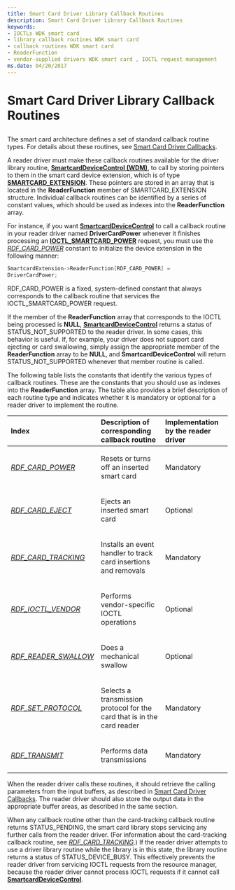 ```yaml
---
title: Smart Card Driver Library Callback Routines
description: Smart Card Driver Library Callback Routines
keywords:
- IOCTLs WDK smart card
- library callback routines WDK smart card
- callback routines WDK smart card
- ReaderFunction
- vendor-supplied drivers WDK smart card , IOCTL request management
ms.date: 04/20/2017
---
```


# Smart Card Driver Library Callback Routines


## <span id="_ntovr_smart_card_driver_library_callback_routines"></span><span id="_NTOVR_SMART_CARD_DRIVER_LIBRARY_CALLBACK_ROUTINES"></span>


The smart card architecture defines a set of standard callback routine types. For details about these routines, see [Smart Card Driver Callbacks](/windows-hardware/drivers/smartcard/smart-card-driver-library-callback-routines).

A reader driver must make these callback routines available for the driver library routine, [**SmartcardDeviceControl (WDM)**](/previous-versions/ff548939(v=vs.85)), to call by storing pointers to them in the smart card device extension, which is of type [**SMARTCARD\_EXTENSION**](/windows-hardware/drivers/ddi/smclib/ns-smclib-_smartcard_extension). These pointers are stored in an array that is located in the **ReaderFunction** member of SMARTCARD\_EXTENSION structure. Individual callback routines can be identified by a series of constant values, which should be used as indexes into the **ReaderFunction** array.

For instance, if you want [**SmartcardDeviceControl**](/previous-versions/ff548939(v=vs.85)) to call a callback routine in your reader driver named **DriverCardPower** whenever it finishes processing an [**IOCTL\_SMARTCARD\_POWER**](/windows-hardware/drivers/ddi/winsmcrd/ni-winsmcrd-ioctl_smartcard_power) request, you must use the [*RDF\_CARD\_POWER*](/previous-versions/windows/hardware/drivers/ff548919(v=vs.85)) constant to initialize the device extension in the following manner:

```cpp
SmartcardExtension->ReaderFunction[RDF_CARD_POWER] = 
DriverCardPower;
```

RDF\_CARD\_POWER is a fixed, system-defined constant that always corresponds to the callback routine that services the IOCTL\_SMARTCARD\_POWER request.

If the member of the **ReaderFunction** array that corresponds to the IOCTL being processed is **NULL**, [**SmartcardDeviceControl**](/previous-versions/ff548939(v=vs.85)) returns a status of STATUS\_NOT\_SUPPORTED to the reader driver. In some cases, this behavior is useful. If, for example, your driver does not support card ejecting or card swallowing, simply assign the appropriate member of the **ReaderFunction** array to be **NULL**, and **SmartcardDeviceControl** will return STATUS\_NOT\_SUPPORTED whenever that member routine is called.

The following table lists the constants that identify the various types of callback routines. These are the constants that you should use as indexes into the **ReaderFunction** array. The table also provides a brief description of each routine type and indicates whether it is mandatory or optional for a reader driver to implement the routine.

<table>
<colgroup>
<col width="33%" />
<col width="33%" />
<col width="33%" />
</colgroup>
<thead>
<tr class="header">
<th align="left">Index</th>
<th align="left">Description of corresponding callback routine</th>
<th align="left">Implementation by the reader driver</th>
</tr>
</thead>
<tbody>
<tr class="odd">
<td align="left"><p><a href="/previous-versions/windows/hardware/drivers/ff548919(v=vs.85)" data-raw-source="[&lt;em&gt;RDF_CARD_POWER&lt;/em&gt;](/previous-versions/windows/hardware/drivers/ff548919(v=vs.85))"><em>RDF_CARD_POWER</em></a></p></td>
<td align="left"><p>Resets or turns off an inserted smart card</p></td>
<td align="left"><p>Mandatory</p></td>
</tr>
<tr class="even">
<td align="left"><p><a href="/previous-versions/windows/hardware/drivers/ff548918(v=vs.85)" data-raw-source="[&lt;em&gt;RDF_CARD_EJECT&lt;/em&gt;](/previous-versions/windows/hardware/drivers/ff548918(v=vs.85))"><em>RDF_CARD_EJECT</em></a></p></td>
<td align="left"><p>Ejects an inserted smart card</p></td>
<td align="left"><p>Optional</p></td>
</tr>
<tr class="odd">
<td align="left"><p><a href="/previous-versions/windows/hardware/drivers/ff548920(v=vs.85)" data-raw-source="[&lt;em&gt;RDF_CARD_TRACKING&lt;/em&gt;](/previous-versions/windows/hardware/drivers/ff548920(v=vs.85))"><em>RDF_CARD_TRACKING</em></a></p></td>
<td align="left"><p>Installs an event handler to track card insertions and removals</p></td>
<td align="left"><p>Mandatory</p></td>
</tr>
<tr class="even">
<td align="left"><p><a href="/previous-versions/windows/hardware/drivers/ff548921(v=vs.85)" data-raw-source="[&lt;em&gt;RDF_IOCTL_VENDOR&lt;/em&gt;](/previous-versions/windows/hardware/drivers/ff548921(v=vs.85))"><em>RDF_IOCTL_VENDOR</em></a></p></td>
<td align="left"><p>Performs vendor-specific IOCTL operations</p></td>
<td align="left"><p>Optional</p></td>
</tr>
<tr class="odd">
<td align="left"><p><a href="/previous-versions/windows/hardware/drivers/ff548922(v=vs.85)" data-raw-source="[&lt;em&gt;RDF_READER_SWALLOW&lt;/em&gt;](/previous-versions/windows/hardware/drivers/ff548922(v=vs.85))"><em>RDF_READER_SWALLOW</em></a></p></td>
<td align="left"><p>Does a mechanical swallow</p></td>
<td align="left"><p>Optional</p></td>
</tr>
<tr class="even">
<td align="left"><p><a href="/previous-versions/windows/hardware/drivers/ff548923(v=vs.85)" data-raw-source="[&lt;em&gt;RDF_SET_PROTOCOL&lt;/em&gt;](/previous-versions/windows/hardware/drivers/ff548923(v=vs.85))"><em>RDF_SET_PROTOCOL</em></a></p></td>
<td align="left"><p>Selects a transmission protocol for the card that is in the card reader</p></td>
<td align="left"><p>Mandatory</p></td>
</tr>
<tr class="odd">
<td align="left"><p><a href="/previous-versions/windows/hardware/drivers/ff548924(v=vs.85)" data-raw-source="[&lt;em&gt;RDF_TRANSMIT&lt;/em&gt;](/previous-versions/windows/hardware/drivers/ff548924(v=vs.85))"><em>RDF_TRANSMIT</em></a></p></td>
<td align="left"><p>Performs data transmissions</p></td>
<td align="left"><p>Mandatory</p></td>
</tr>
</tbody>
</table>

 

When the reader driver calls these routines, it should retrieve the calling parameters from the input buffers, as described in [Smart Card Driver Callbacks](/windows-hardware/drivers/smartcard/smart-card-driver-library-callback-routines). The reader driver should also store the output data in the appropriate buffer areas, as described in the same section.

When any callback routine other than the card-tracking callback routine returns STATUS\_PENDING, the smart card library stops servicing any further calls from the reader driver. (For information about the card-tracking callback routine, see [*RDF\_CARD\_TRACKING*](/previous-versions/windows/hardware/drivers/ff548920(v=vs.85)).) If the reader driver attempts to use a driver library routine while the library is in this state, the library routine returns a status of STATUS\_DEVICE\_BUSY. This effectively prevents the reader driver from servicing IOCTL requests from the resource manager, because the reader driver cannot process IOCTL requests if it cannot call [**SmartcardDeviceControl**](/previous-versions/ff548939(v=vs.85)).

